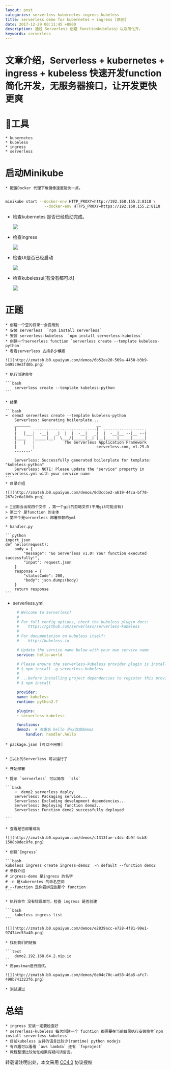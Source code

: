 ```yaml
---
layout: post
categories: serverless kubernetes ingress kubeless
title: serverless demo for kubernetes + ingress [原创]
date: 2017-12-29 00:11:45 +0800
description: 通过 Serverless 创建 functionkubeless）以及简化开。
keywords: serverless
---
```


# 文章介绍，Serverless + kubernetes + ingress + kubeless 快速开发function 简化开发，无服务器接口，让开发更快 更爽


# 工具
    * kubernetes
    * kubeless
    * ingress
    * serverless


# 启动Minikube
    * 配置Docker 代理下载镜像速度能快一点。

```bash

minikube start --docker-env HTTP_PROXY=http://192.168.155.2:8118 \
                 --docker-env HTTPS_PROXY=https://192.168.155.2:8118

```
  * 检查kubernetes 是否已经启动完成。

    ![](http://zmatsh.b0.upaiyun.com/demos/d8922ed9-aeb0-4056-9abb-3319cf2b7544.png)

  * 检查ingress
     
    ![](http://zmatsh.b0.upaiyun.com/demos/51342058-f68a-4c0f-ba9b-9ff846c8a571.png)
   

  * 检查UI是否已经启动
    
    ![](http://zmatsh.b0.upaiyun.com/demos/baee88c2-ccfc-4551-9596-6752c4640826.png)

  * 检查kubelessui[有没有都可以]

    ![](http://zmatsh.b0.upaiyun.com/demos/4a80959d-8db3-4a44-bc41-403f1c77f324.png)




# 正题

    * 创建一个空的目录一会要用到
    * 安装 serverless  `npm install serverless` 
    * 安装 serverless-kubeless  `npm install serverless-kubeless`
    * 创建一个serverless function `serverless create --template kubeless-python`
    * 看看serverless 支持多少模版

    ![](http://zmatsh.b0.upaiyun.com/demos/6b52ee20-569a-4450-b3b9-b495c9e3fd0b.png)

    * 执行创建命令

    ```bash
        serverless create --template kubeless-python
    ```

    * 结果 

    ```bash
    ➜  demo2 serverless create --template kubeless-python
        Serverless: Generating boilerplate...
        _______                             __
        |   _   .-----.----.--.--.-----.----|  .-----.-----.-----.
        |   |___|  -__|   _|  |  |  -__|   _|  |  -__|__ --|__ --|
        |____   |_____|__|  \___/|_____|__| |__|_____|_____|_____|
        |   |   |             The Serverless Application Framework
        |       |                           serverless.com, v1.25.0
        -------'

        Serverless: Successfully generated boilerplate for template: "kubeless-python"
        Serverless: NOTE: Please update the "service" property in serverless.yml with your service name
    ```
    * 目录介绍

    ![](http://zmatsh.b0.upaiyun.com/demos/0d3ccbe2-a619-44ca-bf70-267a2c6a10db.png)

    > 里面会出现四个文件 ，第一个git的忽略文件(不用git可能没有)
    > 第二个 是function 的主体
    > 第三个是serverless 部署依赖的yml

    * handler.py

    ```python
    import json
    def hello(request):
        body = {
            "message": "Go Serverless v1.0! Your function executed successfully!",
            "input": request.json
        }
        response = {
            "statusCode": 200,
            "body": json.dumps(body)
        }
        return response
    ```
   * serverless.yml

   ```yaml
        # Welcome to Serverless!
        #
        # For full config options, check the kubeless plugin docs:
        #    https://github.com/serverless/serverless-kubeless
        #
        # For documentation on kubeless itself:
        #    http://kubeless.io

        # Update the service name below with your own service name
        service: hello-world

        # Please ensure the serverless-kubeless provider plugin is installed globally.
        # $ npm install -g serverless-kubeless
        #
        # ...before installing project dependencies to register this provider.
        # $ npm install

        provider:
        name: kubeless
        runtime: python2.7

        plugins:
        - serverless-kubeless

        functions:
        demo2:  # 有重名 hello 所以改成demo2
            handler: handler.hello

   ```

    * package.json [可以不用管]


    * 以上的Serverless 可以运行了

    * 开始部署

    * 提示 `serverless` 可以简写  `sls`

    ```bash
        ➜  demo2 serverless deploy
        Serverless: Packaging service...
        Serverless: Excluding development dependencies...
        Serverless: Deploying function demo2...
        Serverless: Function demo2 successfully deployed

    ```

    * 查看是否部署成功

    ![](http://zmatsh.b0.upaiyun.com/demos/c1313fae-c4dc-4b9f-bcb8-1508b8dec8fe.png)

    * 创建`Ingress`

    ```bash
    kubeless ingress create ingress-demo2  -n default --function demo2
    # 参数介绍
    # ingress-demo 是ingress 的名字
    # -n 是kubernetes 的命名空间
    # --function 是你要绑定到那个 function
    ```

    * 执行命令 没有错误即可，检查 ingress 是否创建

    ```bash
        kubeless ingress list
    ```

    ![](http://zmatsh.b0.upaiyun.com/demos/e2839acc-e728-4f81-99e1-97474ec53a40.png)

    * 找到我们的链接

    ```text
        demo2.192.168.64.2.nip.io
    ``
    * 用postman进行测试。

    ![](http://zmatsh.b0.upaiyun.com/demos/6e04c70c-ad58-46a5-afc7-498b741323f6.png)

    * 测试通过


# 总结

    * ingress 安装一定要检查好
    * serverless-kubeless 每次创建一个 fucntion 都需要在当前目录执行安装命令`npm install serverless-kubeless`
    * 目前kubeless 支持的语言比较少(runtime) python nodejs
    * 有兴趣可以看看 `aws lambda` 还有 `fnproject`
    * 教程整理比较匆忙如果有疑问请留言。


转载请注明出处，本文采用 [CC4.0](http://creativecommons.org/licenses/by-nc-nd/4.0/) 协议授权
